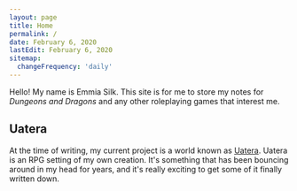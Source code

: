 ```yaml
---
layout: page
title: Home
permalink: /
date: February 6, 2020
lastEdit: February 6, 2020
sitemap:
  changeFrequency: 'daily'
---
```


Hello! My name is Emmia Silk. This site is for me to store my notes for
*Dungeons and Dragons* and any other roleplaying games that interest me.

## Uatera
At the time of writing, my current project is a world known as [Uatera](/uatera/).
Uatera is an RPG setting of my own creation. It's something that has been
bouncing around in my head for years, and it's really exciting to get some of
it finally written down.
